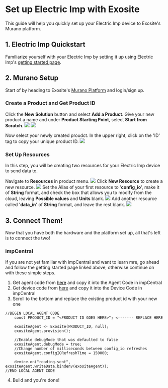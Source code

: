 # Set up Electric Imp with Exosite

This guide will help you quickly set up your Electric Imp device to Exosite's Murano platform.


## 1. Electric Imp Quickstart

Familiarize yourself with your Electric Imp by setting it up using Electric Imp's [getting started page](https://developer.electricimp.com/gettingstarted).


## 2. Murano Setup
Start of by heading to Exosite's [Murano Platform](https://www.exosite.io/) and login/sign up.

### Create a Product and Get Product ID

Click the **New Solution** button and select **Add a Product**. Give your new product a name and under **Product Starting Point**, select **Start from Scratch**.
![](../../assets/ElectricImp/create_solution.png)
![](../../assets/ElectricImp/create_product.png)

Now select your newly created proudct. In the upper right, click on the 'ID' tag to copy your unique product ID.
![](../../assets/ElectricImp/get_productid.png)

### Set Up Resources
In this step, you will be creating two resources for your Electric Imp device to send data to.

Navigate to **Resources** in product menu. 
![](../../assets/ElectricImp/find_resources.png)
Click **New Resource** to create a new resource.
![](../../assets/ElectricImp/new_resource.png)
Set the Alias of your first resource to '**config_io**', make it of **String** format, and check the box that allows you to modify from the cloud, leaving **Possible values** and **Units** blank.
![](../../assets/ElectricImp/config_io.png)
Add another resource called '**data_in**' of **String** format, and leave the rest blank.
![](../../assets/ElectricImp/data_in.png)

## 3. Connect Them!

Now that you have both the hardware and the platform set up, all that's left is to connect the two!

### impCentral
If you are not yet familiar with impCentral and want to learn mre, go ahead and follow the getting started page linked above, otherwise continue on with these simple steps.

1.	Get agent code from [here](https://github.com/exosite/ElectricImp_Integration/blob/master/Exosite.agent.lib.nut) and copy it into the Agent Code in impCentral
2.	Get device code from [here](https://github.com/exosite/ElectricImp_Integration/blob/master/Example/example.device.nut) and copy it into the Device Code in impCentral
3.	Scroll to the bottom and replace the existing product id with your new one
```
//BEGIN LOCAL AGENT CODE
    const PRODUCT_ID = "<PRODUCT ID GOES HERE>"; <------- REPLACE HERE

    exositeAgent <- Exosite(PRODUCT_ID, null);
    exositeAgent.provision();

    //Enable debugMode that was defaulted to false
    exositeAgent.debugMode = true;
    //Change number of milliseconds between config_io refreshes
    exositeAgent.configIORefreshTime = 150000;

    device.on("reading.sent", exositeAgent.writeData.bindenv(exositeAgent));
//END LOCAL AGENT CODE

```
4.	Build and you're done!